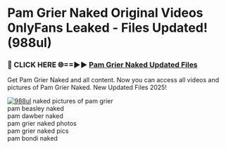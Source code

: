 # Pam Grier Naked Original Videos 0nlyFans Leaked - Files Updated! (988ul)

<h3>🔴 CLICK HERE 🌐==►► <a href="https://tinyurl.com/yckcrads" rel="nofollow">Pam Grier Naked Updated Files</a></h3>

Get Pam Grier Naked and all content. Now you can access all videos and pictures of Pam Grier Naked. New Updated Files 2025!

[![988ul](https://i.imgur.com/hpKpOFt.gif)](https://tinyurl.com/yckcrads)
naked pictures of pam grier<br>
pam beasley naked<br>
pam dawber naked<br>
pam grier naked photos<br>
pam grier naked pics<br>
pam bondi naked